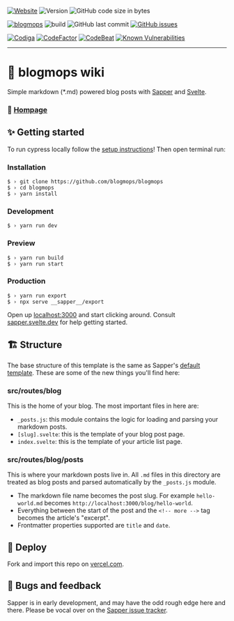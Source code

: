[![Website](https://img.shields.io/website?down_color=%23e60a33&down_message=offline&up_color=%2315c11a&up_message=online&url=https%3A%2F%2Fimg.shields.io%2Fwebsite%2Fhttp%2Fblogmops.vercel.app.svg)](https://blogmops.vercel.app)
![Version](https://img.shields.io/github/package-json/v/blogmops/blogmops/master?color=violet&label=stable)
![GitHub code size in bytes](https://img.shields.io/github/languages/code-size/blogmops/blogmops?label=size&color=violet)

[![blogmops](https://img.shields.io/endpoint?url=https://dashboard.cypress.io/badge/simple/5bdzpp&style=flat&logo=cypress)](https://dashboard.cypress.io/projects/5bdzpp/runs)
![build](https://github.com/blogmops/blogmops/workflows/build/badge.svg)
![GitHub last commit](https://img.shields.io/github/last-commit/blogmops/blogmops)
[![GitHub issues](https://img.shields.io/github/issues/blogmops/blogmops)](https://github.com/blogmops/blogmops)

[![Codiga](https://api.codiga.io/project/32057/score/svg)](https://app.codiga.io/public/project/32057/blogmops/dashboard)
[![CodeFactor](https://www.codefactor.io/repository/github/blogmops/blogmops/badge)](https://www.codefactor.io/repository/github/blogmops/blogmops)
[![CodeBeat](https://codebeat.co/badges/d8789c01-630d-43c5-bafd-a8fab4f939de)](https://codebeat.co/projects/github-com-blogmops-blogmops-main)
[![Known Vulnerabilities](https://snyk.io/test/github/blogmops/blogmops/badge.svg)](https://snyk.io/test/github/blogmops/blogmops)

---

# 🧾 blogmops wiki

Simple markdown (*.md) powered blog posts with [Sapper](https://github.com/sveltejs/sapper) and [Svelte](https://github.com/sveltejs/svelte).

### 🧷 [Hompage](https://blogmops.vercel.app/)

## ✨ Getting started

To run cypress locally follow the [setup instructions](https://cypress.io)!
Then open terminal run:

### Installation
```shell
$ › git clone https://github.com/blogmops/blogmops
$ › cd blogmops
$ › yarn install
```

### Development
```shell
$ › yarn run dev
```

### Preview
```shell
$ › yarn run build
$ › yarn run start
```

### Production
```shell
$ › yarn run export
$ › npx serve __sapper__/export
```

Open up [localhost:3000](http://localhost:3000) and start clicking around.
Consult [sapper.svelte.dev](https://sapper.svelte.dev) for help getting started.


## 🏗 Structure

The base structure of this template is the same as Sapper's [default template](https://github.com/sveltejs/sapper-template/). These are some of the new things you'll find here:

### src/routes/blog

This is the home of your blog. The most important files in here are:

- `_posts.js`: this module contains the logic for loading and parsing your markdown posts.
- `[slug].svelte`: this is the template of your blog post page.
- `index.svelte`: this is the template of your article list page.

### src/routes/blog/posts

This is where your markdown posts live in. All `.md` files in this directory are treated as blog posts and parsed automatically by the `_posts.js` module.

- The markdown file name becomes the post slug. For example `hello-world.md` becomes `http://localhost:3000/blog/hello-world`.
- Everything between the start of the post and the `<!-- more -->` tag becomes the article's "excerpt".
- Frontmatter properties supported are `title` and `date`.


## 🚀 Deploy

Fork and import this repo on [vercel.com](https://www.vercel.com/).

## 🐛 Bugs and feedback

Sapper is in early development, and may have the odd rough edge here and there. Please be vocal over on the [Sapper issue tracker](https://github.com/sveltejs/sapper/issues).
